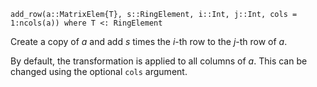 ```
add_row(a::MatrixElem{T}, s::RingElement, i::Int, j::Int, cols = 1:ncols(a)) where T <: RingElement
```

Create a copy of $a$ and add $s$ times the $i$-th row to the $j$-th row of $a$.

By default, the transformation is applied to all columns of $a$. This can be changed using the optional `cols` argument.
